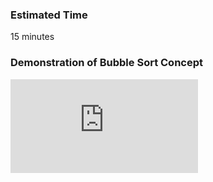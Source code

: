 ### Estimated Time
15 minutes

### Demonstration of Bubble Sort Concept

<iframe src="https://www.youtube.com/embed/ph-C6sUyzE4" frameborder="0" allow="autoplay; encrypted-media" allowfullscreen></iframe>


